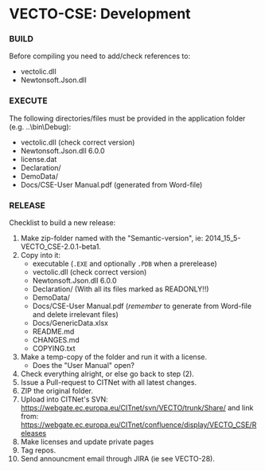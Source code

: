 VECTO-CSE: Development
======================

### BUILD
Before compiling you need to add/check references to:

  * vectolic.dll
  * Newtonsoft.Json.dll 

### EXECUTE
The following directories/files must be provided in the application folder (e.g. ..\bin\Debug):

  * vectolic.dll (check correct version)
  * Newtonsoft.Json.dll 6.0.0
  * license.dat
  * Declaration/
  * DemoData/
  * Docs/CSE-User Manual.pdf (generated from Word-file)


### RELEASE

Checklist to build a new release:

  1. Make  zip-folder named with the "Semantic-version", ie: 2014_15_5-VECTO_CSE-2.0.1-beta1.
  2. Copy into it:
      * executable (`.EXE` and optionally `.PDB` when a prerelease)
      * vectolic.dll (check correct version)
      * Newtonsoft.Json.dll 6.0.0
      * Declaration/ (With all its files marked as READONLY!!)
      * DemoData/
      * Docs/CSE-User Manual.pdf (*remember* to generate from Word-file and delete irrelevant files)
      * Docs/GenericData.xlsx
      * README.md
      * CHANGES.md
      * COPYING.txt
  3. Make a temp-copy of the folder and run it with a license.
      * Does the "User Manual" open?
  4. Check everything alright, or else go back to step (2).
  5. Issue a Pull-request to CITNet with all latest changes.
  6. ZIP the original folder.
  7. Upload into CITNet's SVN:
      https://webgate.ec.europa.eu/CITnet/svn/VECTO/trunk/Share/
    and link from: 
      https://webgate.ec.europa.eu/CITnet/confluence/display/VECTO_CSE/Releases
  8. Make licenses and update private pages
  9. Tag repos.
  10. Send announcment email through JIRA (ie see VECTO-28).
